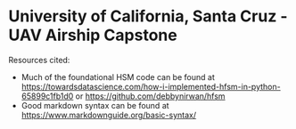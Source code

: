 # University of California, Santa Cruz - UAV Airship Capstone 



Resources cited:
- Much of the foundational HSM code can be found at https://towardsdatascience.com/how-i-implemented-hfsm-in-python-65899c1fb1d0 or https://github.com/debbynirwan/hfsm
- Good markdown syntax can be found at https://www.markdownguide.org/basic-syntax/